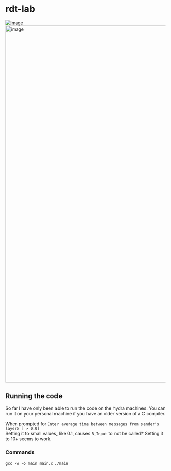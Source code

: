 # rdt-lab
![image](https://user-images.githubusercontent.com/25562345/229226441-b94b2d03-791e-4048-9d44-259688de0d61.png)
<img width="1122" alt="image" src="https://user-images.githubusercontent.com/25562345/229980214-b09a5353-93fa-4cfb-adf4-97d82d742d8c.png">

## Running the code
So far I have only been able to run the code on the hydra machines. You can run 
it on your personal machine if you have an older version of a C compiler.

When prompted for `Enter average time between messages from sender's layer5 [ > 0.0]`  
Setting it to small values, like 0.1, causes `B_Input` to not be called? Setting it to
10+ seems to work.

### Commands
`gcc -w -o main main.c`
`./main`
